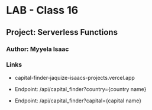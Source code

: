 # LAB - Class 16
## Project: Serverless Functions
### Author: Myyela Isaac
### Links 

- capital-finder-jaquize-isaacs-projects.vercel.app

- Endpoint: /api/capital_finder?country={country name}
- Endpoint: /api/capital_finder?capital={capital name}

